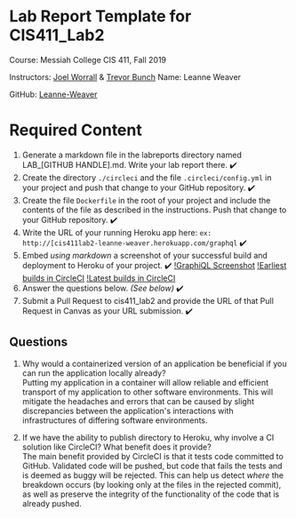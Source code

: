 # Lab Report Template for CIS411_Lab2
Course: Messiah College CIS 411, Fall 2019

Instructors: [Joel Worrall](https://github.com/tangollama) & [Trevor Bunch](https://github.com/trevordbunch)
Name: Leanne Weaver

GitHub: [Leanne-Weaver](https://github.com/Leanne-Weaver)

# Required Content

1. Generate a markdown file in the labreports directory named LAB_[GITHUB HANDLE].md. Write your lab report there. :heavy_check_mark:
2. Create the directory ```./circleci``` and the file ```.circleci/config.yml``` in your project and push that change to your GitHub repository. :heavy_check_mark:
3. Create the file ```Dockerfile``` in the root of your project and include the contents of the file as described in the instructions. Push that change to your GitHub repository. :heavy_check_mark:
4. Write the URL of your running Heroku app here: ```ex: http://[cis411lab2-leanne-weaver.herokuapp.com/graphql``` :heavy_check_mark:
5. Embed _using markdown_ a screenshot of your successful build and deployment to Heroku of your project. :heavy_check_mark:
[!GraphiQL Screenshot](../../GraphiQL_Screenshot.PNG)
[!Earliest builds in CircleCI](../CircleCI_Snippet1.PNG)
[!Latest builds in CircleCI](../CircleCi_Snippet2.PNG)
6. Answer the questions below. _(See below)_ :heavy_check_mark:
8. Submit a Pull Request to cis411_lab2 and provide the URL of that Pull Request in Canvas as your URL submission. :heavy_check_mark:

## Questions
1. Why would a containerized version of an application be beneficial if you can run the application locally already?<br>
Putting my application in a container will allow reliable and efficient transport of my application to other software environments. This will mitigate the headaches and errors that can be caused by slight discrepancies between the application's interactions with infrastructures of differing software environments.

2. If we have the ability to publish directory to Heroku, why involve a CI solution like CircleCI? What benefit does it provide?<br>
The main benefit provided by CircleCI is that it tests code committed to GitHub. Validated code will be pushed, but code that fails the tests and is deemed as buggy will be rejected. This can help us detect _where_ the breakdown occurs (by looking only at the files in the rejected commit), as well as preserve the integrity of the functionality of the code that is already pushed.
